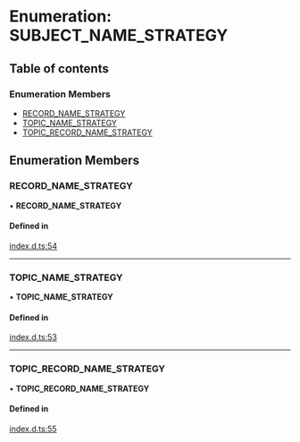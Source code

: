# Enumeration: SUBJECT\_NAME\_STRATEGY

## Table of contents

### Enumeration Members

- [RECORD\_NAME\_STRATEGY](SUBJECT_NAME_STRATEGY.md#record_name_strategy)
- [TOPIC\_NAME\_STRATEGY](SUBJECT_NAME_STRATEGY.md#topic_name_strategy)
- [TOPIC\_RECORD\_NAME\_STRATEGY](SUBJECT_NAME_STRATEGY.md#topic_record_name_strategy)

## Enumeration Members

### RECORD\_NAME\_STRATEGY

• **RECORD\_NAME\_STRATEGY**

#### Defined in

[index.d.ts:54](https://github.com/mostafa/xk6-kafka/blob/main/api-docs/index.d.ts#L54)

___

### TOPIC\_NAME\_STRATEGY

• **TOPIC\_NAME\_STRATEGY**

#### Defined in

[index.d.ts:53](https://github.com/mostafa/xk6-kafka/blob/main/api-docs/index.d.ts#L53)

___

### TOPIC\_RECORD\_NAME\_STRATEGY

• **TOPIC\_RECORD\_NAME\_STRATEGY**

#### Defined in

[index.d.ts:55](https://github.com/mostafa/xk6-kafka/blob/main/api-docs/index.d.ts#L55)
